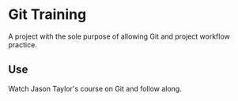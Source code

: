# Git Training

A project with the sole purpose of allowing Git and project workflow practice.

## Use

Watch Jason Taylor's course on Git and follow along.